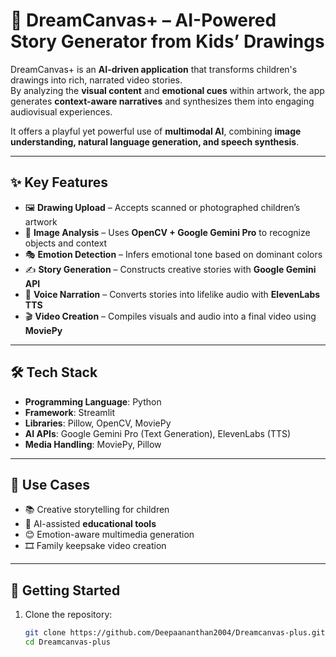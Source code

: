 # 🎨 DreamCanvas+ – AI-Powered Story Generator from Kids’ Drawings  

DreamCanvas+ is an **AI-driven application** that transforms children's drawings into rich, narrated video stories.  
By analyzing the **visual content** and **emotional cues** within artwork, the app generates **context-aware narratives** and synthesizes them into engaging audiovisual experiences.  

It offers a playful yet powerful use of **multimodal AI**, combining **image understanding, natural language generation, and speech synthesis**.  

---

## ✨ Key Features  

- 🖼️ **Drawing Upload** – Accepts scanned or photographed children’s artwork  
- 🧠 **Image Analysis** – Uses **OpenCV + Google Gemini Pro** to recognize objects and context  
- 🎭 **Emotion Detection** – Infers emotional tone based on dominant colors  
- ✍️ **Story Generation** – Constructs creative stories with **Google Gemini API**  
- 🎤 **Voice Narration** – Converts stories into lifelike audio with **ElevenLabs TTS**  
- 🎬 **Video Creation** – Compiles visuals and audio into a final video using **MoviePy**  

---

## 🛠️ Tech Stack  

- **Programming Language**: Python  
- **Framework**: Streamlit  
- **Libraries**: Pillow, OpenCV, MoviePy  
- **AI APIs**: Google Gemini Pro (Text Generation), ElevenLabs (TTS)  
- **Media Handling**: MoviePy, Pillow  

---

## 🎯 Use Cases  

- 📚 Creative storytelling for children  
- 🏫 AI-assisted **educational tools**  
- 😊 Emotion-aware multimedia generation  
- 🎞️ Family keepsake video creation  

---

## 🚀 Getting Started  

1. Clone the repository:  
   ```bash
   git clone https://github.com/Deepaananthan2004/Dreamcanvas-plus.git
   cd Dreamcanvas-plus
